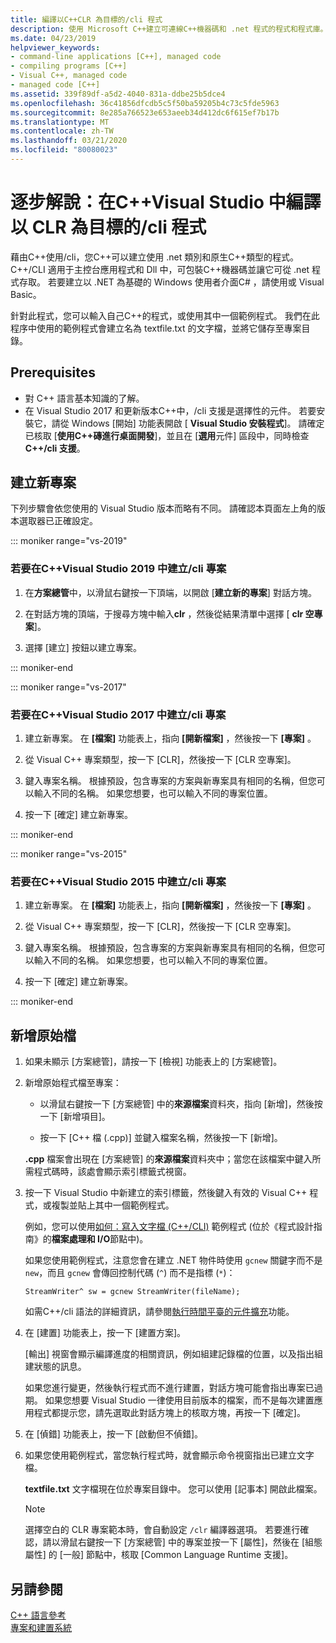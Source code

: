 ```yaml
---
title: 編譯以C++CLR 為目標的/cli 程式
description: 使用 Microsoft C++建立可連線C++機器碼和 .net 程式的程式和程式庫。
ms.date: 04/23/2019
helpviewer_keywords:
- command-line applications [C++], managed code
- compiling programs [C++]
- Visual C++, managed code
- managed code [C++]
ms.assetid: 339f89df-a5d2-4040-831a-ddbe25b5dce4
ms.openlocfilehash: 36c41856dfcdb5c5f50ba59205b4c73c5fde5963
ms.sourcegitcommit: 8e285a766523e653aeeb34d412dc6f615ef7b17b
ms.translationtype: MT
ms.contentlocale: zh-TW
ms.lasthandoff: 03/21/2020
ms.locfileid: "80080023"
---
```

# <a name="walkthrough-compile-a-ccli-program-that-targets-the-clr-in-visual-studio"></a>逐步解說：在C++Visual Studio 中編譯以 CLR 為目標的/cli 程式

藉由C++使用/cli，您C++可以建立使用 .net 類別和原生C++類型的程式。 C++/CLI 適用于主控台應用程式和 Dll 中，可包裝C++機器碼並讓它可從 .net 程式存取。 若要建立以 .NET 為基礎的 Windows 使用者介面C# ，請使用或 Visual Basic。

針對此程式，您可以輸入自己C++的程式，或使用其中一個範例程式。 我們在此程序中使用的範例程式會建立名為 textfile.txt 的文字檔，並將它儲存至專案目錄。

## <a name="prerequisites"></a>Prerequisites

- 對 C++ 語言基本知識的了解。
- 在 Visual Studio 2017 和更新版本C++中，/cli 支援是選擇性的元件。 若要安裝它，請從 Windows [開始] 功能表開啟 [ **Visual Studio 安裝程式**]。 請確定已核取 [**使用C++磚進行桌面開發**]，並且在 [**選用**元件] 區段中，同時檢查 **C++/cli 支援**。

## <a name="create-a-new-project"></a>建立新專案

下列步驟會依您使用的 Visual Studio 版本而略有不同。 請確認本頁面左上角的版本選取器已正確設定。

::: moniker range="vs-2019"

### <a name="to-create-a-ccli-project-in-visual-studio-2019"></a>若要在C++Visual Studio 2019 中建立/cli 專案

1. 在**方案總管**中，以滑鼠右鍵按一下頂端，以開啟 [**建立新的專案**] 對話方塊。

1. 在對話方塊的頂端，于搜尋方塊中輸入**clr** ，然後從結果清單中選擇 [ **clr 空專案**]。

1. 選擇 [建立] 按鈕以建立專案。

::: moniker-end

::: moniker range="vs-2017"

### <a name="to-create-a-ccli-project-in-visual-studio-2017"></a>若要在C++Visual Studio 2017 中建立/cli 專案

1. 建立新專案。 在 **[檔案]** 功能表上，指向 **[開新檔案]** ，然後按一下 **[專案]** 。

1. 從 Visual C++ 專案類型，按一下 [CLR]，然後按一下 [CLR 空專案]。

1. 鍵入專案名稱。 根據預設，包含專案的方案與新專案具有相同的名稱，但您可以輸入不同的名稱。 如果您想要，也可以輸入不同的專案位置。

1. 按一下 [確定] 建立新專案。

::: moniker-end

::: moniker range="vs-2015"

### <a name="to-create-a-ccli-project-in-visual-studio-2015"></a>若要在C++Visual Studio 2015 中建立/cli 專案

1. 建立新專案。 在 **[檔案]** 功能表上，指向 **[開新檔案]** ，然後按一下 **[專案]** 。

1. 從 Visual C++ 專案類型，按一下 [CLR]，然後按一下 [CLR 空專案]。

1. 鍵入專案名稱。 根據預設，包含專案的方案與新專案具有相同的名稱，但您可以輸入不同的名稱。 如果您想要，也可以輸入不同的專案位置。

1. 按一下 [確定] 建立新專案。

::: moniker-end

## <a name="add-a-source-file"></a>新增原始檔

1. 如果未顯示 [方案總管]，請按一下 [檢視] 功能表上的 [方案總管]。

1. 新增原始程式檔至專案：

   - 以滑鼠右鍵按一下 [方案總管] 中的**來源檔案**資料夾，指向 [新增]，然後按一下 [新增項目]。

   - 按一下 [C++ 檔 (.cpp)] 並鍵入檔案名稱，然後按一下 [新增]。

   **.cpp** 檔案會出現在 [方案總管] 的**來源檔案**資料夾中；當您在該檔案中鍵入所需程式碼時，該處會顯示索引標籤式視窗。

1. 按一下 Visual Studio 中新建立的索引標籤，然後鍵入有效的 Visual C++ 程式，或複製並貼上其中一個範例程式。

   例如，您可以使用[如何：寫入文字檔 (C++/CLI)](how-to-write-a-text-file-cpp-cli.md) 範例程式 (位於《程式設計指南》的**檔案處理和 I/O**節點中)。

   如果您使用範例程式，注意您會在建立 .NET 物件時使用 `gcnew` 關鍵字而不是 `new`，而且 `gcnew` 會傳回控制代碼 (`^`) 而不是指標 (`*`)：

   `StreamWriter^ sw = gcnew StreamWriter(fileName);`

   如需C++/cli 語法的詳細資訊，請參閱[執行時間平臺的元件擴充](../extensions/component-extensions-for-runtime-platforms.md)功能。

1. 在 [建置] 功能表上，按一下 [建置方案]。

   [輸出] 視窗會顯示編譯進度的相關資訊，例如組建記錄檔的位置，以及指出組建狀態的訊息。

   如果您進行變更，然後執行程式而不進行建置，對話方塊可能會指出專案已過期。 如果您想要 Visual Studio 一律使用目前版本的檔案，而不是每次建置應用程式都提示您，請先選取此對話方塊上的核取方塊，再按一下 [確定]。

1. 在 [偵錯] 功能表上，按一下 [啟動但不偵錯]。

1. 如果您使用範例程式，當您執行程式時，就會顯示命令視窗指出已建立文字檔。

   **textfile.txt** 文字檔現在位於專案目錄中。 您可以使用 [記事本] 開啟此檔案。

   > [!NOTE]
   > 選擇空白的 CLR 專案範本時，會自動設定 `/clr` 編譯器選項。 若要進行確認，請以滑鼠右鍵按一下 [方案總管] 中的專案並按一下 [屬性]，然後在 [組態屬性] 的 [一般] 節點中，核取 [Common Language Runtime 支援]。

## <a name="see-also"></a>另請參閱

[C++ 語言參考](../cpp/cpp-language-reference.md)<br/>
[專案和建置系統](../build/projects-and-build-systems-cpp.md)<br/>
